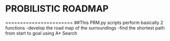 # **PROBILISTIC ROADMAP**
=======================
##This PRM.py scripts perform basically 2 functions
 -develop the road map of the surroundings 
 -find the shortest path from start to goal using A* Search
 
